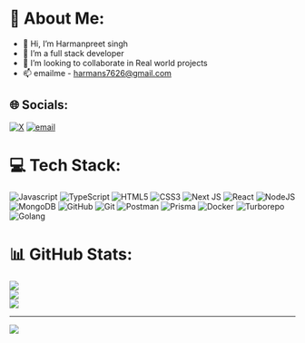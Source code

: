 # 💫 About Me:

- 👋 Hi, I’m Harmanpreet singh
- 👀 I’m a full stack developer
- 💞️ I’m looking to collaborate in Real world projects 
- 📫 emailme - harmans7626@gmail.com


<!---
Harman6282/Harman6282 is a ✨ special ✨ repository because its `README.md` (this file) appears on your GitHub profile.
You can click the Preview link to take a look at your changes.
--->

## 🌐 Socials:
[![X](https://img.shields.io/badge/X-black.svg?logo=X&logoColor=white)](https://x.com/harmanxze) [![email](https://img.shields.io/badge/Email-D14836?logo=gmail&logoColor=white)](mailto:harmans6282@gmail.com) 

# 💻 Tech Stack:
![Javascript](https://camo.githubusercontent.com/29d02b3669d6450d67e043cf5909e740dcb94c1e2306d88ac48b15b4ec55dc65/68747470733a2f2f696d672e736869656c64732e696f2f62616467652f6a6176617363726970742d2532333332333333302e7376673f7374796c653d666f722d7468652d6261646765266c6f676f3d6a617661736372697074266c6f676f436f6c6f723d253233463744463145)
![TypeScript](https://img.shields.io/badge/typescript-%23007ACC.svg?style=for-the-badge&logo=typescript&logoColor=white) ![HTML5](https://img.shields.io/badge/html5-%23E34F26.svg?style=for-the-badge&logo=html5&logoColor=white) ![CSS3](https://img.shields.io/badge/css3-%231572B6.svg?style=for-the-badge&logo=css3&logoColor=white) ![Next JS](https://img.shields.io/badge/Next-black?style=for-the-badge&logo=next.js&logoColor=white) ![React](https://img.shields.io/badge/react-%2320232a.svg?style=for-the-badge&logo=react&logoColor=%2361DAFB) ![NodeJS](https://img.shields.io/badge/node.js-6DA55F?style=for-the-badge&logo=node.js&logoColor=white) ![MongoDB](https://img.shields.io/badge/MongoDB-%234ea94b.svg?style=for-the-badge&logo=mongodb&logoColor=white) ![GitHub](https://img.shields.io/badge/github-%23121011.svg?style=for-the-badge&logo=github&logoColor=white) ![Git](https://img.shields.io/badge/git-%23F05033.svg?style=for-the-badge&logo=git&logoColor=white) ![Postman](https://img.shields.io/badge/Postman-FF6C37?style=for-the-badge&logo=postman&logoColor=white)
![Prisma](https://camo.githubusercontent.com/0e1010436e5ce1759100cc28c4f7ee7ae913dd62918277844071f233854b8e98/68747470733a2f2f696d672e736869656c64732e696f2f62616467652f507269736d612d3244333734383f7374796c653d666f722d7468652d6261646765266c6f676f3d707269736d61266c6f676f436f6c6f723d7768697465)
![Docker](https://camo.githubusercontent.com/a1b0d308fd81d69d6cb59b067d1aa0d24ad250494bbe15d7e00086315e77ce59/68747470733a2f2f696d672e736869656c64732e696f2f62616467652f446f636b65722d3234393645443f7374796c653d666f722d7468652d6261646765266c6f676f3d646f636b6572266c6f676f436f6c6f723d7768697465)
![Turborepo](https://camo.githubusercontent.com/a7b6c74b7661e7cf571c9c72afca64bf069b4b6f512ac967f6ce5880cbd3c273/68747470733a2f2f696d672e736869656c64732e696f2f62616467652f547572626f7265706f2d3030303030303f7374796c653d666f722d7468652d6261646765266c6f676f3d747572626f266c6f676f436f6c6f723d7768697465)
![Golang](https://img.shields.io/badge/go-%2300ADD8.svg?style=for-the-badge&logo=go&logoColor=white)
# 📊 GitHub Stats:
![](https://github-readme-stats.vercel.app/api?username=Harman6282&theme=dark&hide_border=false&include_all_commits=false&count_private=false)<br/>
![](https://nirzak-streak-stats.vercel.app/?user=Harman6282&theme=dark&hide_border=false)<br/>
![](https://github-readme-stats.vercel.app/api/top-langs/?username=Harman6282&theme=dark&hide_border=false&include_all_commits=false&count_private=false&layout=compact)

---
[![](https://visitcount.itsvg.in/api?id=Harman6282&icon=0&color=0)](https://visitcount.itsvg.in)

<!-- Proudly created with GPRM ( https://gprm.itsvg.in ) -->
